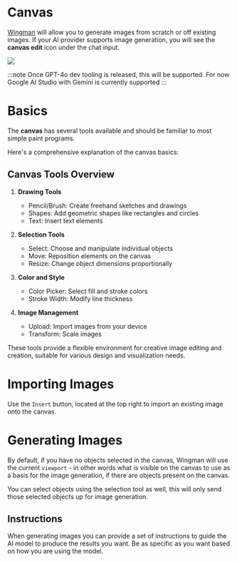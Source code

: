 # Canvas

[Wingman](https://marketplace.visualstudio.com/items?itemName=WingMan.wing-man) will allow you to generate images from scratch or off existing images. If your AI provider supports image generation, you will see the **canvas edit** icon under the chat input.

![](/Canvas-Tool.png)

:::note
Once GPT-4o dev tooling is released, this will be supported. For now Google AI Studio with Gemini is currently supported
:::

# Basics

The **canvas** has several tools available and should be familiar to most simple paint programs.

Here's a comprehensive explanation of the canvas basics:

## Canvas Tools Overview

1. **Drawing Tools**
   - Pencil/Brush: Create freehand sketches and drawings
   - Shapes: Add geometric shapes like rectangles and circles
   - Text: Insert text elements

2. **Selection Tools**
   - Select: Choose and manipulate individual objects
   - Move: Reposition elements on the canvas
   - Resize: Change object dimensions proportionally

3. **Color and Style**
   - Color Picker: Select fill and stroke colors
   - Stroke Width: Modify line thickness

4. **Image Management**
   - Upload: Import images from your device
   - Transform: Scale images

These tools provide a flexible environment for creative image editing and creation, suitable for various design and visualization needs.

# Importing Images

Use the `Insert` button, located at the top right to import an existing image onto the canvas.

# Generating Images

By default, if you have no objects selected in the canvas, Wingman will use the current `viewport` - in other words what is visible on the canvas to use as a basis for the image generation, if there are objects present on the canvas.

You can select objects using the selection tool as well, this will only send those selected objects up for image generation.

## Instructions

When generating images you can provide a set of instructions to guide the AI model to produce the results you want. Be as specific as you want based on how you are using the model.